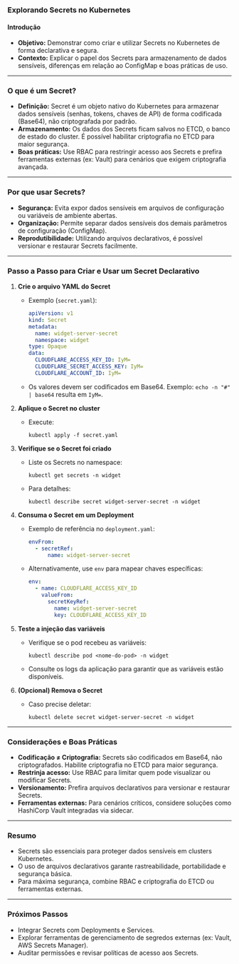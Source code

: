 ### Explorando Secrets no Kubernetes

#### Introdução

- **Objetivo:** Demonstrar como criar e utilizar Secrets no Kubernetes de forma declarativa e segura.
- **Contexto:** Explicar o papel dos Secrets para armazenamento de dados sensíveis, diferenças em relação ao ConfigMap e boas práticas de uso.

---

### O que é um Secret?

- **Definição:** Secret é um objeto nativo do Kubernetes para armazenar dados sensíveis (senhas, tokens, chaves de API) de forma codificada (Base64), não criptografada por padrão.
- **Armazenamento:** Os dados dos Secrets ficam salvos no ETCD, o banco de estado do cluster. É possível habilitar criptografia no ETCD para maior segurança.
- **Boas práticas:** Use RBAC para restringir acesso aos Secrets e prefira ferramentas externas (ex: Vault) para cenários que exigem criptografia avançada.

---

### Por que usar Secrets?

- **Segurança:** Evita expor dados sensíveis em arquivos de configuração ou variáveis de ambiente abertas.
- **Organização:** Permite separar dados sensíveis dos demais parâmetros de configuração (ConfigMap).
- **Reprodutibilidade:** Utilizando arquivos declarativos, é possível versionar e restaurar Secrets facilmente.

---

### Passo a Passo para Criar e Usar um Secret Declarativo

1. **Crie o arquivo YAML do Secret**

   - Exemplo (`secret.yaml`):
     ```yaml
     apiVersion: v1
     kind: Secret
     metadata:
       name: widget-server-secret
       namespace: widget
     type: Opaque
     data:
       CLOUDFLARE_ACCESS_KEY_ID: IyM=
       CLOUDFLARE_SECRET_ACCESS_KEY: IyM=
       CLOUDFLARE_ACCOUNT_ID: IyM=
     ```
   - Os valores devem ser codificados em Base64. Exemplo: `echo -n "#" | base64` resulta em `IyM=`.

2. **Aplique o Secret no cluster**

   - Execute:
     ```
     kubectl apply -f secret.yaml
     ```

3. **Verifique se o Secret foi criado**

   - Liste os Secrets no namespace:
     ```
     kubectl get secrets -n widget
     ```
   - Para detalhes:
     ```
     kubectl describe secret widget-server-secret -n widget
     ```

4. **Consuma o Secret em um Deployment**

   - Exemplo de referência no `deployment.yaml`:
     ```yaml
     envFrom:
       - secretRef:
           name: widget-server-secret
     ```
   - Alternativamente, use `env` para mapear chaves específicas:
     ```yaml
     env:
       - name: CLOUDFLARE_ACCESS_KEY_ID
         valueFrom:
           secretKeyRef:
             name: widget-server-secret
             key: CLOUDFLARE_ACCESS_KEY_ID
     ```

5. **Teste a injeção das variáveis**

   - Verifique se o pod recebeu as variáveis:
     ```
     kubectl describe pod <nome-do-pod> -n widget
     ```
   - Consulte os logs da aplicação para garantir que as variáveis estão disponíveis.

6. **(Opcional) Remova o Secret**
   - Caso precise deletar:
     ```
     kubectl delete secret widget-server-secret -n widget
     ```

---

### Considerações e Boas Práticas

- **Codificação ≠ Criptografia:** Secrets são codificados em Base64, não criptografados. Habilite criptografia no ETCD para maior segurança.
- **Restrinja acesso:** Use RBAC para limitar quem pode visualizar ou modificar Secrets.
- **Versionamento:** Prefira arquivos declarativos para versionar e restaurar Secrets.
- **Ferramentas externas:** Para cenários críticos, considere soluções como HashiCorp Vault integradas via sidecar.

---

### Resumo

- Secrets são essenciais para proteger dados sensíveis em clusters Kubernetes.
- O uso de arquivos declarativos garante rastreabilidade, portabilidade e segurança básica.
- Para máxima segurança, combine RBAC e criptografia do ETCD ou ferramentas externas.

---

### Próximos Passos

- Integrar Secrets com Deployments e Services.
- Explorar ferramentas de gerenciamento de segredos externas (ex: Vault, AWS Secrets Manager).
- Auditar permissões e revisar políticas de acesso aos Secrets.
